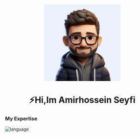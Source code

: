 <div align="center">
  <img src="software-engineer-digital-avatar.png"  alt="image"  width="250px"/ >
  <h1>⚡Hi,Im Amirhossein Seyfi</h1>
  
</div>



<h3>My Expertise</h3>
<img src="https://skillicons.dev/icons?i=html,css,js,py,cpp,figma,xd" alt="language" />
